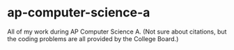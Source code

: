 # ap-computer-science-a
All of my work during AP Computer Science A. (Not sure about citations, but the coding problems are all provided by the College Board.)

